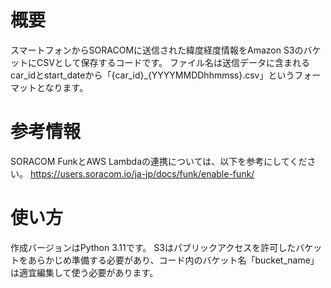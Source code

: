 # 概要
スマートフォンからSORACOMに送信された緯度経度情報をAmazon S3のバケットにCSVとして保存するコードです。
ファイル名は送信データに含まれるcar_idとstart_dateから「{car_id}_{YYYYMMDDhhmmss}.csv」というフォーマットとなります。

# 参考情報
SORACOM FunkとAWS Lambdaの連携については、以下を参考にしてください。
https://users.soracom.io/ja-jp/docs/funk/enable-funk/

# 使い方
作成バージョンはPython 3.11です。
S3はパブリックアクセスを許可したバケットをあらかじめ準備する必要があり、コード内のバケット名「bucket_name」は適宜編集して使う必要があります。
